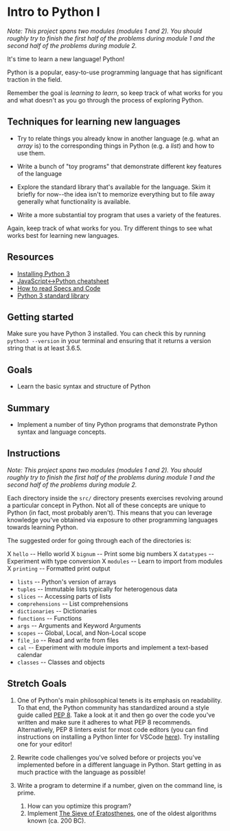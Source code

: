 # Intro to Python I

_Note: This project spans two modules (modules 1 and 2). You should roughly try to finish the first half of the problems during module 1 and the second half of the problems during module 2._

It's time to learn a new language! Python!

Python is a popular, easy-to-use programming language that has significant
traction in the field.

Remember the goal is _learning to learn_, so keep track of what works for you
and what doesn't as you go through the process of exploring Python.

## Techniques for learning new languages

* Try to relate things you already know in another language (e.g. what an
  _array_ is) to the corresponding things in Python (e.g. a _list_) and how to
  use them.

* Write a bunch of "toy programs" that demonstrate different key features of the
  language

* Explore the standard library that's available for the language. Skim it
  briefly for now--the idea isn't to memorize everything but to file away
  generally what functionality is available.

* Write a more substantial toy program that uses a variety of the features.

Again, keep track of what works for you. Try different things to see what works
best for learning new languages.

## Resources

* [Installing Python 3](https://github.com/LambdaSchool/CS-Wiki/wiki/Installing-Python-3)
* [JavaScript<->Python cheatsheet](https://github.com/LambdaSchool/CS-Wiki/wiki/Javascript-Python-cheatsheet)
* [How to read Specs and Code](https://github.com/LambdaSchool/CS-Wiki/wiki/How-to-Read-Specifications-and-Code)
* [Python 3 standard library](https://docs.python.org/3.6/library/)

## Getting started

Make sure you have Python 3 installed. You can check this by running `python3 --version` in your terminal and ensuring that it returns a version string that is at least 3.6.5. 

## Goals

* Learn the basic syntax and structure of Python

## Summary

* Implement a number of tiny Python programs that demonstrate Python syntax and
  language concepts.

## Instructions

_Note: This project spans two modules (modules 1 and 2). You should roughly try to finish the first half of the problems during module 1 and the second half of the problems during module 2._

Each directory inside the `src/` directory presents exercises revolving around a
particular concept in Python. Not all of these concepts are unique to Python (in
fact, most probably aren't). This means that you can leverage knowledge you've
obtained via exposure to other programming languages towards learning Python. 

The suggested order for going through each of the directories is: 

X `hello` -- Hello world
X `bignum` -- Print some big numbers
X `datatypes` -- Experiment with type conversion
X `modules` -- Learn to import from modules
X `printing` -- Formatted print output
* `lists` -- Python's version of arrays
* `tuples` -- Immutable lists typically for heterogenous data
* `slices` -- Accessing parts of lists
* `comprehensions` -- List comprehensions
* `dictionaries` -- Dictionaries
* `functions` -- Functions
* `args` -- Arguments and Keyword Arguments
* `scopes` -- Global, Local, and Non-Local scope
* `file_io` -- Read and write from files
* `cal` -- Experiment with module imports and implement a text-based calendar
* `classes` -- Classes and objects

## Stretch Goals

1. One of Python's main philosophical tenets is its emphasis on readability. To
   that end, the Python community has standardized around a style guide called
   [PEP 8](https://www.python.org/dev/peps/pep-0008/). Take a look at it and
   then go over the code you've written and make sure it adheres to what PEP 8
   recommends. Alternatively, PEP 8 linters exist for most code editors (you can
   find instructions on installing a Python linter for VSCode
   [here](https://code.visualstudio.com/docs/python/linting)). Try installing
   one for your editor!

2. Rewrite code challenges you've solved before or projects you've implemented
   before in a different language in Python. Start getting in as much practice
   with the language as possible!

3. Write a program to determine if a number, given on the command line, is prime.

   1. How can you optimize this program?
   2. Implement [The Sieve of
      Eratosthenes](https://en.wikipedia.org/wiki/Sieve_of_Eratosthenes), one
      of the oldest algorithms known (ca. 200 BC).
